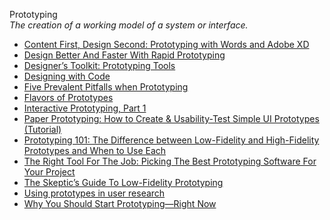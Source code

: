Prototyping  
_The creation of a working model of a system or interface._

*   [Content First, Design Second: Prototyping with Words and Adobe XD](https://blog.prototypr.io/content-first-design-second-prototyping-with-words-and-adobe-xd-c4c07cac21ef)
*   [Design Better And Faster With Rapid Prototyping](http://www.smashingmagazine.com/2010/06/design-better-faster-with-rapid-prototyping/)  
*   [Designer’s Toolkit: Prototyping Tools](http://www.cooper.com/prototyping-tools)  
*   [Designing with Code](http://www.uxbooth.com/articles/designing-with-code/)  
*   [Five Prevalent Pitfalls when Prototyping](http://www.uie.com/articles/pitfalls_prototyping/)  
*   [Flavors of Prototypes](http://www.svpg.com/flavors-of-prototypes)  
*   [Interactive Prototyping, Part 1](https://www.uxmatters.com/mt/archives/2019/09/interactive-prototyping-part-1.php)
*   [Paper Prototyping: How to Create & Usability-Test Simple UI Prototypes (Tutorial)](https://www.nngroup.com/videos/paper-prototyping-tutorial/)
*   [Prototyping 101: The Difference between Low-Fidelity and High-Fidelity Prototypes and When to Use Each](https://theblog.adobe.com/prototyping-difference-low-fidelity-high-fidelity-prototypes-use/)
*   [The Right Tool For The Job: Picking The Best Prototyping Software For Your Project](https://uxdesign.cc/the-right-tool-for-the-job-picking-the-best-prototyping-software-for-your-project-6ddd5145d860#.jycn9ioad)  
*   [The Skeptic’s Guide To Low-Fidelity Prototyping](http://www.smashingmagazine.com/2014/10/the-skeptics-guide-to-low-fidelity-prototyping/)  
*   [Using prototypes in user research](https://userresearch.blog.gov.uk/2014/08/27/using-prototypes-in-user-research/)  
*   [Why You Should Start Prototyping—Right Now](https://www.ideo.com/blog/why-you-should-start-prototyping-right-now)  

